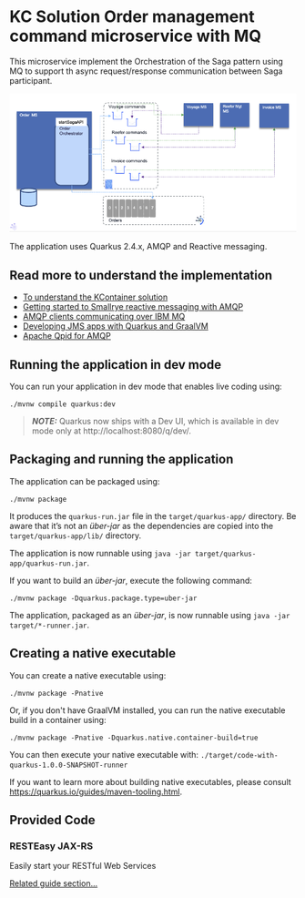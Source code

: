 # KC Solution Order management command microservice with MQ

This microservice implement the Orchestration of the Saga pattern using MQ to support
th async request/response communication between Saga participant.

![](./docs/saga-orchestration.png)

The application uses Quarkus 2.4.x, AMQP and Reactive messaging.

## Read more to understand the implementation

* [To understand the KContainer solution](https://ibm-cloud-architecture.github.io/refarch-kc/)
* [Getting started to Smallrye reactive messaging with AMQP](https://quarkus.io/guides/amqp)
* [AMQP clients communicating over IBM MQ](https://www.ibm.com/docs/en/ibm-mq/9.2?topic=mq-amqp-clients-communicating-over)
* [Developing JMS apps with Quarkus and GraalVM](https://developer.ibm.com/tutorials/mq-running-ibm-mq-apps-on-quarkus-and-graalvm-using-qpid-amqp-jms-classes/)
* [Apache Qpid for AMQP](https://qpid.apache.org/)

## Running the application in dev mode

You can run your application in dev mode that enables live coding using:
```shell script
./mvnw compile quarkus:dev
```

> **_NOTE:_**  Quarkus now ships with a Dev UI, which is available in dev mode only at http://localhost:8080/q/dev/.

## Packaging and running the application

The application can be packaged using:
```shell script
./mvnw package
```
It produces the `quarkus-run.jar` file in the `target/quarkus-app/` directory.
Be aware that it’s not an _über-jar_ as the dependencies are copied into the `target/quarkus-app/lib/` directory.

The application is now runnable using `java -jar target/quarkus-app/quarkus-run.jar`.

If you want to build an _über-jar_, execute the following command:
```shell script
./mvnw package -Dquarkus.package.type=uber-jar
```

The application, packaged as an _über-jar_, is now runnable using `java -jar target/*-runner.jar`.

## Creating a native executable

You can create a native executable using: 
```shell script
./mvnw package -Pnative
```

Or, if you don't have GraalVM installed, you can run the native executable build in a container using: 
```shell script
./mvnw package -Pnative -Dquarkus.native.container-build=true
```

You can then execute your native executable with: `./target/code-with-quarkus-1.0.0-SNAPSHOT-runner`

If you want to learn more about building native executables, please consult https://quarkus.io/guides/maven-tooling.html.

## Provided Code

### RESTEasy JAX-RS

Easily start your RESTful Web Services

[Related guide section...](https://quarkus.io/guides/getting-started#the-jax-rs-resources)
